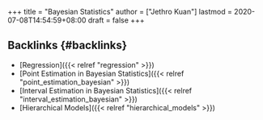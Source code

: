 +++
title = "Bayesian Statistics"
author = ["Jethro Kuan"]
lastmod = 2020-07-08T14:54:59+08:00
draft = false
+++

## Backlinks {#backlinks}

- [Regression]({{< relref "regression" >}})
- [Point Estimation in Bayesian Statistics]({{< relref "point_estimation_bayesian" >}})
- [Interval Estimation in Bayesian Statistics]({{< relref "interval_estimation_bayesian" >}})
- [Hierarchical Models]({{< relref "hierarchical_models" >}})
